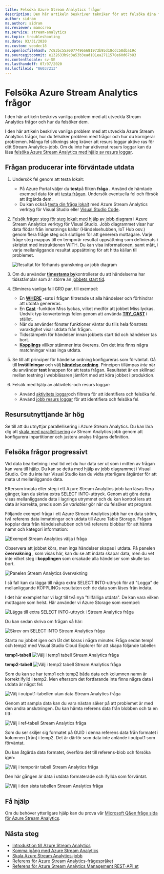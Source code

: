 ```yaml
---
title: Felsöka Azure Stream Analytics frågor
description: Den här artikeln beskriver tekniker för att felsöka dina frågor i Azure Stream Analytics-jobb.
author: sidram
ms.author: sidram
ms.reviewer: mamccrea
ms.service: stream-analytics
ms.topic: troubleshooting
ms.date: 03/31/2020
ms.custom: seodec18
ms.openlocfilehash: 7c83bc55a00774966681973b95d18cdc58dba19c
ms.sourcegitcommit: e132633b9c3a53b3ead101ea2711570e60d67b83
ms.contentlocale: sv-SE
ms.lasthandoff: 07/07/2020
ms.locfileid: "86037213"
---
```

# <a name="troubleshoot-azure-stream-analytics-queries"></a>Felsöka Azure Stream Analytics frågor

I den här artikeln beskrivs vanliga problem med att utveckla Stream Analytics frågor och hur du felsöker dem.

I den här artikeln beskrivs vanliga problem med att utveckla Azure Stream Analytics frågor, hur du felsöker problem med frågor och hur du korrigerar problemen. Många fel söknings steg kräver att resurs loggar aktive ras för ditt Stream Analytics-jobb. Om du inte har aktiverat resurs loggar kan du läsa [felsöka Azure Stream Analytics med hjälp av resurs loggar](stream-analytics-job-diagnostic-logs.md).

## <a name="query-is-not-producing-expected-output"></a>Frågan producerar inte förväntade utdata

1.  Undersök fel genom att testa lokalt:

    - På Azure Portal väljer du **test**på fliken **fråga** . Använd de hämtade exempel data för att [testa frågan](stream-analytics-test-query.md). Undersök eventuella fel och försök att åtgärda dem.   
    - Du kan också [testa din fråga lokalt](stream-analytics-live-data-local-testing.md) med Azure Stream Analytics verktyg för Visual Studio eller [Visual Studio Code](visual-studio-code-local-run-live-input.md). 

2.  [Felsök frågor steg för steg lokalt med hjälp av jobb diagram](debug-locally-using-job-diagram.md) i Azure Stream Analytics verktyg för Visual Studio. Jobb diagrammet visar hur data flödar från inmatnings källor (Händelsehubben, IoT Hub osv.) genom flera fråge steg och slutligen för att generera mottagare. Varje fråge steg mappas till en temporär resultat uppsättning som definierats i skriptet med instruktionen WITH. Du kan visa informationen, samt mått, i varje mellanliggande resultat uppsättning för att hitta källan till problemet.

    ![Resultat för förhands granskning av jobb diagram](./media/debug-locally-using-job-diagram/preview-result.png)

3.  Om du använder [**timestamp by**](https://docs.microsoft.com/stream-analytics-query/timestamp-by-azure-stream-analytics)kontrollerar du att händelserna har tidsstämplar som är större än [jobbets start tid](stream-analytics-out-of-order-and-late-events.md).

4.  Eliminera vanliga fall GRO par, till exempel:
    - En [**WHERE**](https://docs.microsoft.com/stream-analytics-query/where-azure-stream-analytics) -sats i frågan filtrerade ut alla händelser och förhindrar att utdata genereras.
    - En [**Cast**](https://docs.microsoft.com/stream-analytics-query/cast-azure-stream-analytics) -funktion Miss lyckas, vilket medför att jobbet Miss lyckas. Undvik typ konverterings felen genom att använda [**TRY_CAST**](https://docs.microsoft.com/stream-analytics-query/try-cast-azure-stream-analytics) i stället.
    - När du använder fönster funktioner väntar du tills hela fönstrets varaktighet visar utdata från frågan.
    - Tidsstämpeln för händelser innan jobbets start tid och händelser tas bort.
    - [**Kopplings**](https://docs.microsoft.com/stream-analytics-query/join-azure-stream-analytics) villkor stämmer inte överens. Om det inte finns några matchningar visas inga utdata.

5.  Se till att principer för händelse ordning konfigureras som förväntat. Gå till **Inställningar** och välj [**händelse ordning**](stream-analytics-out-of-order-and-late-events.md). Principen tillämpas *inte* när du använder **test** knappen för att testa frågan. Resultatet är en skillnad mellan testning i webbläsaren jämfört med att köra jobbet i produktion. 

6. Felsök med hjälp av aktivitets-och resurs loggar:
    - Använd [aktivitets loggar](../azure-resource-manager/resource-group-audit.md)och filtrera för att identifiera och felsöka fel.
    - Använd [jobb resurs loggar](stream-analytics-job-diagnostic-logs.md) för att identifiera och felsöka fel.

## <a name="resource-utilization-is-high"></a>Resursutnyttjande är hög

Se till att du utnyttjar parallellisering i Azure Stream Analytics. Du kan lära dig att [skala med parallellisering](stream-analytics-parallelization.md) av Stream Analytics jobb genom att konfigurera inpartitioner och justera analys frågans definition.

## <a name="debug-queries-progressively"></a>Felsöka frågor progressivt

Vid data bearbetning i real tid vet du hur data ser ut som i mitten av frågan kan vara till hjälp. Du kan se detta med hjälp av jobb diagrammet i Visual Studio. Om du inte har Visual Studio kan du vidta ytterligare åtgärder för att mata ut mellanliggande data.

Eftersom indata eller steg i ett Azure Stream Analytics jobb kan läsas flera gånger, kan du skriva extra SELECT INTO-uttryck. Genom att göra detta visas mellanliggande data i lagrings utrymmet och du kan kontrol lera att data är korrekta, precis som *Se variabler* gör när du felsöker ett program.

Följande exempel fråga i ett Azure Stream Analytics jobb har en data ström, två referens data inmatningar och utdata till Azure Table Storage. Frågan kopplar data från händelsehubben och två referens blobbar för att hämta namn och kategori information:

![Exempel Stream Analytics välja i fråga](./media/stream-analytics-select-into/stream-analytics-select-into-query1.png)

Observera att jobbet körs, men inga händelser skapas i utdata. På panelen **övervakning** , som visas här, kan du se att indata skapar data, men du vet inte vilket steg i **kopplingen** som orsakade alla händelser som skulle tas bort.

![Panelen Stream Analytics övervakning](./media/stream-analytics-select-into/stream-analytics-select-into-monitor.png)

I så fall kan du lägga till några extra SELECT INTO-uttryck för att "Logga" de mellanliggande KOPPLINGs resultaten och de data som läses från indata.

I det här exemplet har vi lagt till två nya "tillfälliga utdata". De kan vara vilken mottagare som helst. Här använder vi Azure Storage som exempel:

![Lägga till extra SELECT INTO-uttryck i Stream Analytics fråga](./media/stream-analytics-select-into/stream-analytics-select-into-outputs.png)

Du kan sedan skriva om frågan så här:

![Skrev om SELECT INTO Stream Analytics fråga](./media/stream-analytics-select-into/stream-analytics-select-into-query2.png)

Starta nu jobbet igen och låt det köras i några minuter. Fråga sedan temp1 och temp2 med Visual Studio Cloud Explorer för att skapa följande tabeller:

**temp1-tabell** 
 ![ Välj i temp1 tabell Stream Analytics fråga](./media/stream-analytics-select-into/stream-analytics-select-into-temp-table-1.png)

**temp2-tabell** 
 ![ Välj i temp2 tabell Stream Analytics fråga](./media/stream-analytics-select-into/stream-analytics-select-into-temp-table-2.png)

Som du kan se har temp1 och temp2 båda data och kolumnen namn är korrekt ifylld i temp2. Men eftersom det fortfarande inte finns några data i utdata är något fel:

![Välj i output1-tabellen utan data Stream Analytics fråga](./media/stream-analytics-select-into/stream-analytics-select-into-out-table-1.png)

Genom att sampla data kan du vara nästan säker på att problemet är med den andra anslutningen. Du kan hämta referens data från blobben och ta en titt:

![Välj i ref-tabell Stream Analytics fråga](./media/stream-analytics-select-into/stream-analytics-select-into-ref-table-1.png)

Som du ser skiljer sig formatet på GUID i denna referens data från formatet i kolumnen [från] i temp2. Det är därför som data inte anlände i output1 som förväntat.

Du kan åtgärda data formatet, överföra det till referens-blob och försöka igen:

![Välj i temporär tabell Stream Analytics fråga](./media/stream-analytics-select-into/stream-analytics-select-into-ref-table-2.png)

Den här gången är data i utdata formaterade och ifyllda som förväntat.

![Välj i den sista tabellen Stream Analytics fråga](./media/stream-analytics-select-into/stream-analytics-select-into-final-table.png)

## <a name="get-help"></a>Få hjälp

Om du behöver ytterligare hjälp kan du prova vår [Microsoft Q&en fråge sida för Azure Stream Analytics](https://docs.microsoft.com/answers/topics/azure-stream-analytics.html).

## <a name="next-steps"></a>Nästa steg

* [Introduktion till Azure Stream Analytics](stream-analytics-introduction.md)
* [Komma igång med Azure Stream Analytics](stream-analytics-real-time-fraud-detection.md)
* [Skala Azure Stream Analytics-jobb](stream-analytics-scale-jobs.md)
* [Referens för Azure Stream Analytics-frågespråket](https://docs.microsoft.com/stream-analytics-query/stream-analytics-query-language-reference)
* [Referens för Azure Stream Analytics Management REST-API:et](https://msdn.microsoft.com/library/azure/dn835031.aspx)
